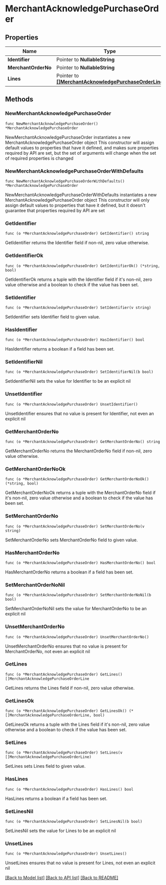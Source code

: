 # MerchantAcknowledgePurchaseOrder

## Properties

Name | Type | Description | Notes
------------ | ------------- | ------------- | -------------
**Identifier** | Pointer to **NullableString** |  | [optional] 
**MerchantOrderNo** | Pointer to **NullableString** |  | [optional] 
**Lines** | Pointer to [**[]MerchantAcknowledgePurchaseOrderLine**](MerchantAcknowledgePurchaseOrderLine.md) |  | [optional] 

## Methods

### NewMerchantAcknowledgePurchaseOrder

`func NewMerchantAcknowledgePurchaseOrder() *MerchantAcknowledgePurchaseOrder`

NewMerchantAcknowledgePurchaseOrder instantiates a new MerchantAcknowledgePurchaseOrder object
This constructor will assign default values to properties that have it defined,
and makes sure properties required by API are set, but the set of arguments
will change when the set of required properties is changed

### NewMerchantAcknowledgePurchaseOrderWithDefaults

`func NewMerchantAcknowledgePurchaseOrderWithDefaults() *MerchantAcknowledgePurchaseOrder`

NewMerchantAcknowledgePurchaseOrderWithDefaults instantiates a new MerchantAcknowledgePurchaseOrder object
This constructor will only assign default values to properties that have it defined,
but it doesn't guarantee that properties required by API are set

### GetIdentifier

`func (o *MerchantAcknowledgePurchaseOrder) GetIdentifier() string`

GetIdentifier returns the Identifier field if non-nil, zero value otherwise.

### GetIdentifierOk

`func (o *MerchantAcknowledgePurchaseOrder) GetIdentifierOk() (*string, bool)`

GetIdentifierOk returns a tuple with the Identifier field if it's non-nil, zero value otherwise
and a boolean to check if the value has been set.

### SetIdentifier

`func (o *MerchantAcknowledgePurchaseOrder) SetIdentifier(v string)`

SetIdentifier sets Identifier field to given value.

### HasIdentifier

`func (o *MerchantAcknowledgePurchaseOrder) HasIdentifier() bool`

HasIdentifier returns a boolean if a field has been set.

### SetIdentifierNil

`func (o *MerchantAcknowledgePurchaseOrder) SetIdentifierNil(b bool)`

 SetIdentifierNil sets the value for Identifier to be an explicit nil

### UnsetIdentifier
`func (o *MerchantAcknowledgePurchaseOrder) UnsetIdentifier()`

UnsetIdentifier ensures that no value is present for Identifier, not even an explicit nil
### GetMerchantOrderNo

`func (o *MerchantAcknowledgePurchaseOrder) GetMerchantOrderNo() string`

GetMerchantOrderNo returns the MerchantOrderNo field if non-nil, zero value otherwise.

### GetMerchantOrderNoOk

`func (o *MerchantAcknowledgePurchaseOrder) GetMerchantOrderNoOk() (*string, bool)`

GetMerchantOrderNoOk returns a tuple with the MerchantOrderNo field if it's non-nil, zero value otherwise
and a boolean to check if the value has been set.

### SetMerchantOrderNo

`func (o *MerchantAcknowledgePurchaseOrder) SetMerchantOrderNo(v string)`

SetMerchantOrderNo sets MerchantOrderNo field to given value.

### HasMerchantOrderNo

`func (o *MerchantAcknowledgePurchaseOrder) HasMerchantOrderNo() bool`

HasMerchantOrderNo returns a boolean if a field has been set.

### SetMerchantOrderNoNil

`func (o *MerchantAcknowledgePurchaseOrder) SetMerchantOrderNoNil(b bool)`

 SetMerchantOrderNoNil sets the value for MerchantOrderNo to be an explicit nil

### UnsetMerchantOrderNo
`func (o *MerchantAcknowledgePurchaseOrder) UnsetMerchantOrderNo()`

UnsetMerchantOrderNo ensures that no value is present for MerchantOrderNo, not even an explicit nil
### GetLines

`func (o *MerchantAcknowledgePurchaseOrder) GetLines() []MerchantAcknowledgePurchaseOrderLine`

GetLines returns the Lines field if non-nil, zero value otherwise.

### GetLinesOk

`func (o *MerchantAcknowledgePurchaseOrder) GetLinesOk() (*[]MerchantAcknowledgePurchaseOrderLine, bool)`

GetLinesOk returns a tuple with the Lines field if it's non-nil, zero value otherwise
and a boolean to check if the value has been set.

### SetLines

`func (o *MerchantAcknowledgePurchaseOrder) SetLines(v []MerchantAcknowledgePurchaseOrderLine)`

SetLines sets Lines field to given value.

### HasLines

`func (o *MerchantAcknowledgePurchaseOrder) HasLines() bool`

HasLines returns a boolean if a field has been set.

### SetLinesNil

`func (o *MerchantAcknowledgePurchaseOrder) SetLinesNil(b bool)`

 SetLinesNil sets the value for Lines to be an explicit nil

### UnsetLines
`func (o *MerchantAcknowledgePurchaseOrder) UnsetLines()`

UnsetLines ensures that no value is present for Lines, not even an explicit nil

[[Back to Model list]](../README.md#documentation-for-models) [[Back to API list]](../README.md#documentation-for-api-endpoints) [[Back to README]](../README.md)


